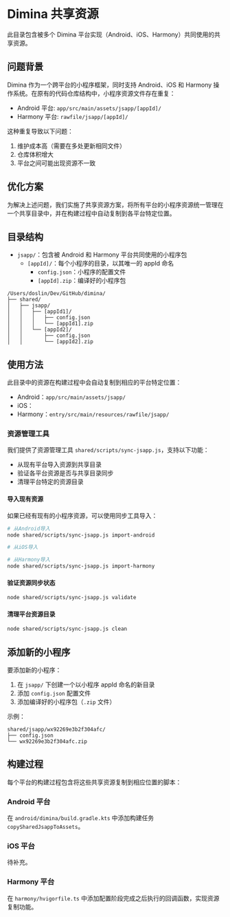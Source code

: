 # Dimina 共享资源

此目录包含被多个 Dimina 平台实现（Android、iOS、Harmony）共同使用的共享资源。

## 问题背景

Dimina 作为一个跨平台的小程序框架，同时支持 Android、iOS 和 Harmony 操作系统。在原有的代码仓库结构中，小程序资源文件存在重复：

- Android 平台: `app/src/main/assets/jsapp/[appId]/`
- Harmony 平台: `rawfile/jsapp/[appId]/`

这种重复导致以下问题：
1. 维护成本高（需要在多处更新相同文件）
2. 仓库体积增大
3. 平台之间可能出现资源不一致

## 优化方案

为解决上述问题，我们实施了共享资源方案，将所有平台的小程序资源统一管理在一个共享目录中，并在构建过程中自动复制到各平台特定位置。

## 目录结构

- `jsapp/`：包含被 Android 和 Harmony 平台共同使用的小程序包
  - `[appId]/`：每个小程序的目录，以其唯一的 appId 命名
    - `config.json`：小程序的配置文件
    - `[appId].zip`：编译好的小程序包

```
/Users/doslin/Dev/GitHub/dimina/
├── shared/
│   ├── jsapp/
│   │   ├── [appId1]/
│   │   │   ├── config.json
│   │   │   └── [appId1].zip
│   │   └── [appId2]/
│   │       ├── config.json
│   │       └── [appId2].zip
```

## 使用方法

此目录中的资源在构建过程中会自动复制到相应的平台特定位置：

- Android：`app/src/main/assets/jsapp/`
- iOS：
- Harmony：`entry/src/main/resources/rawfile/jsapp/`

### 资源管理工具

我们提供了资源管理工具 `shared/scripts/sync-jsapp.js`，支持以下功能：

- 从现有平台导入资源到共享目录
- 验证各平台资源是否与共享目录同步
- 清理平台特定的资源目录

#### 导入现有资源

如果已经有现有的小程序资源，可以使用同步工具导入：

```bash
# 从Android导入
node shared/scripts/sync-jsapp.js import-android

# 从iOS导入

# 从Harmony导入
node shared/scripts/sync-jsapp.js import-harmony
```

#### 验证资源同步状态

```bash
node shared/scripts/sync-jsapp.js validate
```

#### 清理平台资源目录

```bash
node shared/scripts/sync-jsapp.js clean
```

## 添加新的小程序

要添加新的小程序：

1. 在 `jsapp/` 下创建一个以小程序 appId 命名的新目录
2. 添加 `config.json` 配置文件
3. 添加编译好的小程序包（`.zip` 文件）

示例：
```
shared/jsapp/wx92269e3b2f304afc/
├── config.json
└── wx92269e3b2f304afc.zip
```

## 构建过程

每个平台的构建过程包含将这些共享资源复制到相应位置的脚本：

### Android 平台

在 `android/dimina/build.gradle.kts` 中添加构建任务 `copySharedJsappToAssets`。

### iOS 平台

待补充。

### Harmony 平台

在 `harmony/hvigorfile.ts` 中添加配置阶段完成之后执行的回调函数，实现资源复制功能。

